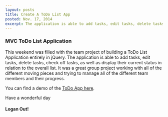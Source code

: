 ```yaml
---
layout: posts
title: Create A ToDo List App
posted: Nov. 17, 2014
excerpt: The application is able to add tasks, edit tasks, delete tasks, check off tasks, as well as display their current status in relation to the overall list.
---
```


### MVC ToDo List Application

This weekend was filled with the team project of building a ToDo List Application
entirely in jQuery. The application is able to add tasks, edit tasks, delete tasks,
check off tasks, as well as display their current status in relation to the overall
list. It was a great group project working with all of the different moving pieces
and trying to manage all of the different team members and their progress.

You can find a demo of the [ToDo App here](http://loganarnett.com/TIY-Assignments/MVCtoDo/index.html).

Have a wonderful day

#### Logan Out!
